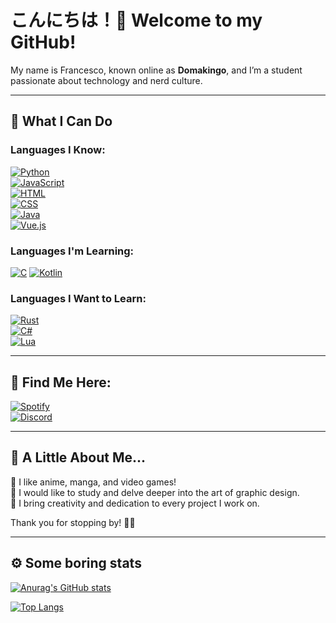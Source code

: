 # こんにちは！👋 Welcome to my GitHub!

My name is Francesco, known online as **Domakingo**, and I’m a student passionate about technology and nerd culture.

---

## 🌸 What I Can Do
### **Languages I Know**:  
[![Python](https://img.shields.io/badge/Python-3776AB?style=for-the-badge&logo=python&logoColor=white)](https://www.python.org/)  
[![JavaScript](https://img.shields.io/badge/JavaScript-F7DF1E?style=for-the-badge&logo=javascript&logoColor=black)](https://developer.mozilla.org/en-US/docs/Web/JavaScript)  
[![HTML](https://img.shields.io/badge/HTML5-E34F26?style=for-the-badge&logo=html5&logoColor=white)](https://developer.mozilla.org/en-US/docs/Web/HTML)  
[![CSS](https://img.shields.io/badge/CSS3-1572B6?style=for-the-badge&logo=css3&logoColor=white)](https://developer.mozilla.org/en-US/docs/Web/CSS)  
[![Java](https://img.shields.io/badge/Java-ED8B00?style=for-the-badge&logo=java&logoColor=white)](https://www.java.com/)  
[![Vue.js](https://img.shields.io/badge/Vue.js-35495E?style=for-the-badge&logo=vuedotjs&logoColor=4FC08D)](https://vuejs.org/)

### **Languages I'm Learning**:  
[![C](https://img.shields.io/badge/C-A8B9CC?style=for-the-badge&logo=c&logoColor=white)](https://en.wikipedia.org/wiki/C_(programming_language))  
[![Kotlin](https://img.shields.io/badge/Kotlin-7F52FF?style=for-the-badge&logo=Kotlin&logoColor=white)](https://en.wikipedia.org/wiki/Kotlin_(programming_language))

### **Languages I Want to Learn**:  
[![Rust](https://img.shields.io/badge/Rust-000000?style=for-the-badge&logo=rust&logoColor=white)](https://www.rust-lang.org/)  
[![C#](https://img.shields.io/badge/C%23-239120?style=for-the-badge&logo=c-sharp&logoColor=white)](https://learn.microsoft.com/en-us/dotnet/csharp/)  
[![Lua](https://img.shields.io/badge/Lua-2C2D72?style=for-the-badge&logo=lua&logoColor=white)](https://www.lua.org/)

---

## 🎵 Find Me Here:
[![Spotify](https://img.shields.io/badge/Spotify-1DB954?style=for-the-badge&logo=spotify&logoColor=white)](https://open.spotify.com/user/807vo122hfc8sbozsms5xcoi1?si=tQP7a2xYRcC72g0Ic-z3uQ)  
[![Discord](https://img.shields.io/badge/Discord-5865F2?style=for-the-badge&logo=discord&logoColor=white)](https://discordapp.com/users/351377109710536704)  

---

## 🌌 A Little About Me...
🖤 I like anime, manga, and video games!  
🖤 I would like to study and delve deeper into the art of graphic design.  
🖤 I bring creativity and dedication to every project I work on.

Thank you for stopping by! 🌸✨

---

## ⚙️ Some boring stats

[![Anurag's GitHub stats](https://github-readme-stats.vercel.app/api?username=domakingo&show_icons=true&theme=dracula)](https://github.com/anuraghazra/github-readme-stats)

[![Top Langs](https://github-readme-stats.vercel.app/api/top-langs/?username=domakingo&show_icons=true&theme=dracula)](https://github.com/anuraghazra/github-readme-stats)
